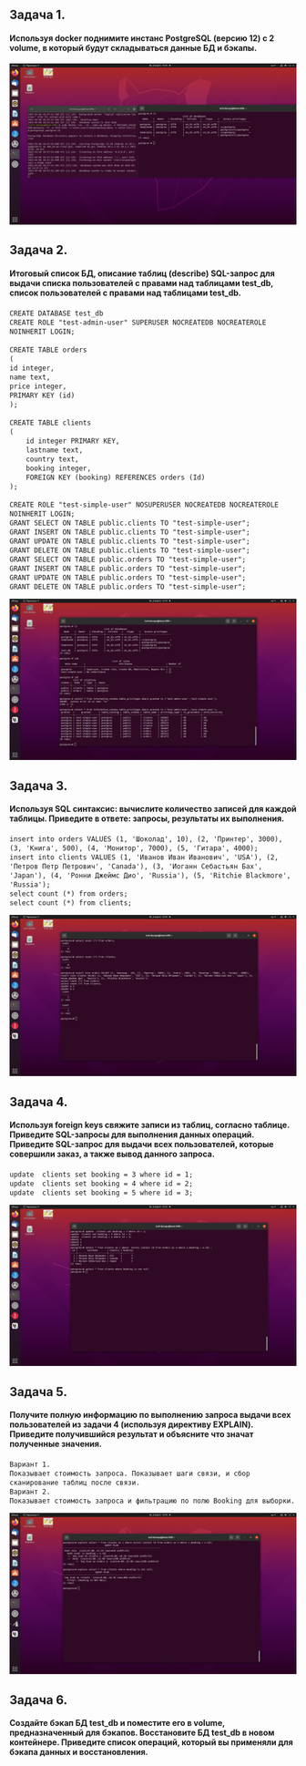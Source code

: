 ## **Задача 1.**
#### Используя docker поднимите инстанс PostgreSQL (версию 12) c 2 volume, в который будут складываться данные БД и бэкапы.
![Screenshot](1.jpg)
## **Задача 2.**
#### Итоговый список БД, описание таблиц (describe) SQL-запрос для выдачи списка пользователей с правами над таблицами test_db, список пользователей с правами над таблицами test_db.
```
CREATE DATABASE test_db
CREATE ROLE "test-admin-user" SUPERUSER NOCREATEDB NOCREATEROLE NOINHERIT LOGIN;

CREATE TABLE orders 
(
id integer, 
name text, 
price integer, 
PRIMARY KEY (id) 
);

CREATE TABLE clients 
(
	id integer PRIMARY KEY,
	lastname text,
	country text,
	booking integer,
	FOREIGN KEY (booking) REFERENCES orders (Id)
);

CREATE ROLE "test-simple-user" NOSUPERUSER NOCREATEDB NOCREATEROLE NOINHERIT LOGIN;
GRANT SELECT ON TABLE public.clients TO "test-simple-user";
GRANT INSERT ON TABLE public.clients TO "test-simple-user";
GRANT UPDATE ON TABLE public.clients TO "test-simple-user";
GRANT DELETE ON TABLE public.clients TO "test-simple-user";
GRANT SELECT ON TABLE public.orders TO "test-simple-user";
GRANT INSERT ON TABLE public.orders TO "test-simple-user";
GRANT UPDATE ON TABLE public.orders TO "test-simple-user";
GRANT DELETE ON TABLE public.orders TO "test-simple-user";
```
![Screenshot](2.jpg)
## **Задача 3.**
#### Используя SQL синтаксис: вычислите количество записей для каждой таблицы. Приведите в ответе: запросы, результаты их выполнения.
```
insert into orders VALUES (1, 'Шоколад', 10), (2, 'Принтер', 3000), (3, 'Книга', 500), (4, 'Монитор', 7000), (5, 'Гитара', 4000);
insert into clients VALUES (1, 'Иванов Иван Иванович', 'USA'), (2, 'Петров Петр Петрович', 'Canada'), (3, 'Иоганн Себастьян Бах', 'Japan'), (4, 'Ронни Джеймс Дио', 'Russia'), (5, 'Ritchie Blackmore', 'Russia');
select count (*) from orders;
select count (*) from clients;
```
![Screenshot](3.jpg)
## **Задача 4.**
#### Используя foreign keys свяжите записи из таблиц, согласно таблице. Приведите SQL-запросы для выполнения данных операций. Приведите SQL-запрос для выдачи всех пользователей, которые совершили заказ, а также вывод данного запроса.
```
update  clients set booking = 3 where id = 1;
update  clients set booking = 4 where id = 2;
update  clients set booking = 5 where id = 3;
```
![Screenshot](4.jpg)
## **Задача 5.**
#### Получите полную информацию по выполнению запроса выдачи всех пользователей из задачи 4 (используя директиву EXPLAIN). Приведите получившийся результат и объясните что значат полученные значения.
```
Вариант 1.
Показывает стоимость запроса. Показывает шаги связи, и сбор сканирование таблиц после связи.
Вариант 2.
Показывает стоимость запроса и фильтрацию по полю Booking для выборки.
```
![Screenshot](5.jpg)
## **Задача 6.**
#### Создайте бэкап БД test_db и поместите его в volume, предназначенный для бэкапов. Восстановите БД test_db в новом контейнере. Приведите список операций, который вы применяли для бэкапа данных и восстановления.
```

```
